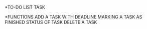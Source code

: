 *TO-DO LIST TASK 

*FUNCTIONS
  ADD A TASK WITH DEADLINE
  MARKING A TASK AS FINISHED
  STATUS OF TASK
  DELETE A TASK
 
 
